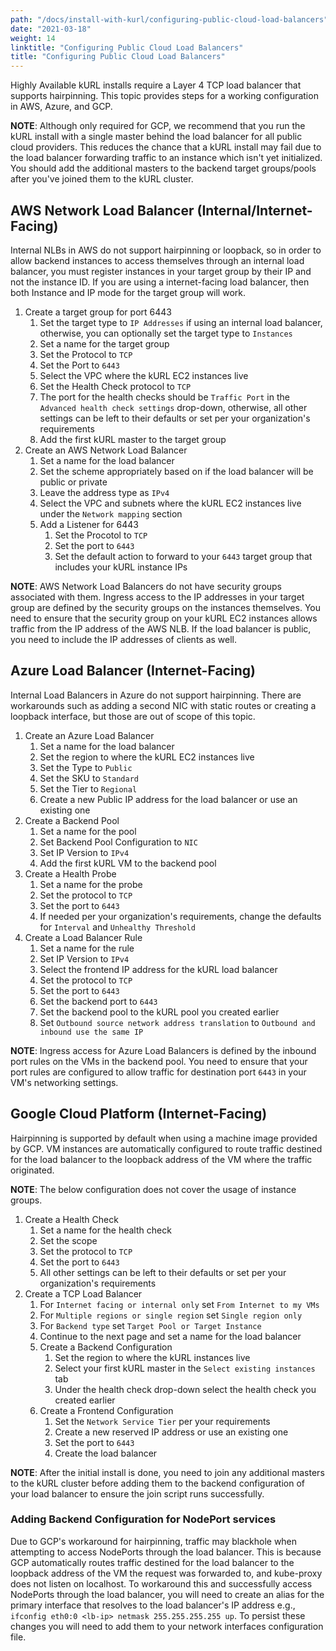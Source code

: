 ```yaml
---
path: "/docs/install-with-kurl/configuring-public-cloud-load-balancers"
date: "2021-03-18"
weight: 14
linktitle: "Configuring Public Cloud Load Balancers"
title: "Configuring Public Cloud Load Balancers"
---
```

Highly Available kURL installs require a Layer 4 TCP load balancer that supports hairpinning. This topic provides steps for a working configuration in AWS, Azure, and GCP.

**NOTE**: Although only required for GCP, we recommend that you run the kURL install with a single master behind the load balancer for all public cloud providers. This reduces the chance that a kURL install may fail due to the load balancer forwarding traffic to an instance which isn't yet initialized. You should add the additional masters to the backend target groups/pools after you've joined them to the kURL cluster.

## AWS Network Load Balancer (Internal/Internet-Facing)
Internal NLBs in AWS do not support hairpinning or loopback, so in order to allow backend instances to access themselves through an internal load balancer, you must register instances in your target group by their IP and not the instance ID. If you are using a internet-facing load balancer, then both Instance and IP mode for the target group will work.

1. Create a target group for port 6443
    1. Set the target type to `IP Addresses` if using an internal load balancer, otherwise, you can optionally set the target type to `Instances`
    2. Set a name for the target group
    3. Set the Protocol to `TCP`
    4. Set the Port to `6443`
    5. Select the VPC where the kURL EC2 instances live
    6. Set the Health Check protocol to `TCP`
    7. The port for the health checks should be `Traffic Port` in the `Advanced health check settings` drop-down, otherwise, all other settings can be left to their defaults or set per your organization's requirements
    8. Add the first kURL master to the target group
2. Create an AWS Network Load Balancer
    1. Set a name for the load balancer
    2. Set the scheme appropriately based on if the load balancer will be public or private
    3. Leave the address type as `IPv4`
    4. Select the VPC and subnets where the kURL EC2 instances live under the `Network mapping` section
    5. Add a Listener for 6443
        1. Set the Procotol to `TCP`
        2. Set the port to `6443`
        3. Set the default action to forward to your `6443` target group that includes your kURL instance IPs

**NOTE**: AWS Network Load Balancers do not have security groups associated with them. Ingress access to the IP addresses in your target group are defined by the security groups on the instances themselves. You need to ensure that the security group on your kURL EC2 instances allows traffic from the IP address of the AWS NLB. If the load balancer is public, you need to include the IP addresses of clients as well.

## Azure Load Balancer (Internet-Facing)
Internal Load Balancers in Azure do not support hairpinning. There are workarounds such as adding a second NIC with static routes or creating a loopback interface, but those are out of scope of this topic.

1. Create an Azure Load Balancer
    1. Set a name for the load balancer
    2. Set the region to where the kURL EC2 instances live
    3. Set the Type to `Public`
    4. Set the SKU to `Standard`
    5. Set the Tier to `Regional`
    6. Create a new Public IP address for the load balancer or use an existing one
2. Create a Backend Pool
    1. Set a name for the pool
    2. Set Backend Pool Configuration to `NIC`
    3. Set IP Version to `IPv4`
    4. Add the first kURL VM to the backend pool
3. Create a Health Probe
    1. Set a name for the probe
    2. Set the protocol to `TCP`
    3. Set the port to `6443`
    4. If needed per your organization's requirements, change the defaults for `Interval` and `Unhealthy Threshold`
4. Create a Load Balancer Rule
    1. Set a name for the rule
    2. Set IP Version to `IPv4`
    3. Select the frontend IP address for the kURL load balancer
    4. Set the protocol to `TCP`
    5. Set the port to `6443`
    6. Set the backend port to `6443`
    7. Set the backend pool to the kURL pool you created earlier
    8. Set `Outbound source network address translation` to `Outbound and inbound use the same IP`

**NOTE**: Ingress access for Azure Load Balancers is defined by the inbound port rules on the VMs in the backend pool. You need to ensure that your port rules are configured to allow traffic for destination port `6443` in your VM's networking settings.

## Google Cloud Platform (Internet-Facing)
Hairpinning is supported by default when using a machine image provided by GCP. VM instances are automatically configured to route traffic destined for the load balancer to the loopback address of the VM where the traffic originated.

**NOTE**: The below configuration does not cover the usage of instance groups.

1. Create a Health Check
    1. Set a name for the health check
    2. Set the scope
    3. Set the protocol to `TCP`
    4. Set the port to `6443`
    5. All other settings can be left to their defaults or set per your organization's requirements
2. Create a TCP Load Balancer
    1. For `Internet facing or internal only` set `From Internet to my VMs`
    2. For `Multiple regions or single region` set `Single region only`
    3. For `Backend type` set `Target Pool or Target Instance`
    4. Continue to the next page and set a name for the load balancer
    5. Create a Backend Configuration
        1. Set the region to where the kURL instances live
        2. Select your first kURL master in the `Select existing instances` tab
        3. Under the health check drop-down select the health check you created earlier
    6. Create a Frontend Configuration
        1. Set the `Network Service Tier` per your requirements
        2. Create a new reserved IP address or use an existing one
        3. Set the port to `6443`
        4. Create the load balancer

**NOTE**: After the initial install is done, you need to join any additional masters to the kURL cluster before adding them to the backend configuration of your load balancer to ensure the join script runs successfully.

### Adding Backend Configuration for NodePort services
Due to GCP's workaround for hairpinning, traffic may blackhole when attempting to access NodePorts through the load balancer. This is because GCP automatically routes traffic destined for the load balancer to the loopback address of the VM the request was forwarded to, and kube-proxy does not listen on localhost. To workaround this and successfully access NodePorts through the load balancer, you will need to create an alias for the primary interface that resolves to the load balancer's IP address e.g., `ifconfig eth0:0 <lb-ip> netmask 255.255.255.255 up`. To persist these changes you will need to add them to your network interfaces configuration file.
